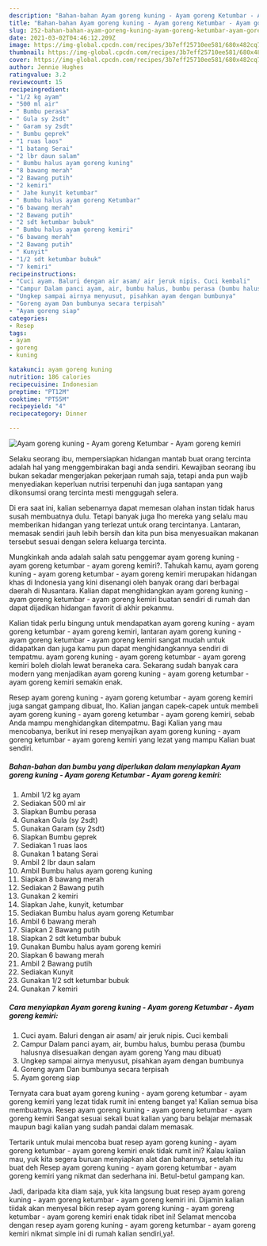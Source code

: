 ```yaml
---
description: "Bahan-bahan Ayam goreng kuning - Ayam goreng Ketumbar - Ayam goreng kemiri yang enak Untuk Jualan"
title: "Bahan-bahan Ayam goreng kuning - Ayam goreng Ketumbar - Ayam goreng kemiri yang enak Untuk Jualan"
slug: 252-bahan-bahan-ayam-goreng-kuning-ayam-goreng-ketumbar-ayam-goreng-kemiri-yang-enak-untuk-jualan
date: 2021-03-02T04:46:12.209Z
image: https://img-global.cpcdn.com/recipes/3b7eff25710ee581/680x482cq70/ayam-goreng-kuning-ayam-goreng-ketumbar-ayam-goreng-kemiri-foto-resep-utama.jpg
thumbnail: https://img-global.cpcdn.com/recipes/3b7eff25710ee581/680x482cq70/ayam-goreng-kuning-ayam-goreng-ketumbar-ayam-goreng-kemiri-foto-resep-utama.jpg
cover: https://img-global.cpcdn.com/recipes/3b7eff25710ee581/680x482cq70/ayam-goreng-kuning-ayam-goreng-ketumbar-ayam-goreng-kemiri-foto-resep-utama.jpg
author: Jennie Hughes
ratingvalue: 3.2
reviewcount: 15
recipeingredient:
- "1/2 kg ayam"
- "500 ml air"
- " Bumbu perasa"
- " Gula sy 2sdt"
- " Garam sy 2sdt"
- " Bumbu geprek"
- "1 ruas laos"
- "1 batang Serai"
- "2 lbr daun salam"
- " Bumbu halus ayam goreng kuning"
- "8 bawang merah"
- "2 Bawang putih"
- "2 kemiri"
- " Jahe kunyit ketumbar"
- " Bumbu halus ayam goreng Ketumbar"
- "6 bawang merah"
- "2 Bawang putih"
- "2 sdt ketumbar bubuk"
- " Bumbu halus ayam goreng kemiri"
- "6 bawang merah"
- "2 Bawang putih"
- " Kunyit"
- "1/2 sdt ketumbar bubuk"
- "7 kemiri"
recipeinstructions:
- "Cuci ayam. Baluri dengan air asam/ air jeruk nipis. Cuci kembali"
- "Campur Dalam panci ayam, air, bumbu halus, bumbu perasa (bumbu halusnya disesuaikan dengan ayam goreng Yang mau dibuat)"
- "Ungkep sampai airnya menyusut, pisahkan ayam dengan bumbunya"
- "Goreng ayam Dan bumbunya secara terpisah"
- "Ayam goreng siap"
categories:
- Resep
tags:
- ayam
- goreng
- kuning

katakunci: ayam goreng kuning 
nutrition: 186 calories
recipecuisine: Indonesian
preptime: "PT12M"
cooktime: "PT55M"
recipeyield: "4"
recipecategory: Dinner

---
```



![Ayam goreng kuning - Ayam goreng Ketumbar - Ayam goreng kemiri](https://img-global.cpcdn.com/recipes/3b7eff25710ee581/680x482cq70/ayam-goreng-kuning-ayam-goreng-ketumbar-ayam-goreng-kemiri-foto-resep-utama.jpg)

Selaku seorang ibu, mempersiapkan hidangan mantab buat orang tercinta adalah hal yang menggembirakan bagi anda sendiri. Kewajiban seorang ibu bukan sekadar mengerjakan pekerjaan rumah saja, tetapi anda pun wajib menyediakan keperluan nutrisi terpenuhi dan juga santapan yang dikonsumsi orang tercinta mesti menggugah selera.

Di era  saat ini, kalian sebenarnya dapat memesan olahan instan tidak harus susah membuatnya dulu. Tetapi banyak juga lho mereka yang selalu mau memberikan hidangan yang terlezat untuk orang tercintanya. Lantaran, memasak sendiri jauh lebih bersih dan kita pun bisa menyesuaikan makanan tersebut sesuai dengan selera keluarga tercinta. 



Mungkinkah anda adalah salah satu penggemar ayam goreng kuning - ayam goreng ketumbar - ayam goreng kemiri?. Tahukah kamu, ayam goreng kuning - ayam goreng ketumbar - ayam goreng kemiri merupakan hidangan khas di Indonesia yang kini disenangi oleh banyak orang dari berbagai daerah di Nusantara. Kalian dapat menghidangkan ayam goreng kuning - ayam goreng ketumbar - ayam goreng kemiri buatan sendiri di rumah dan dapat dijadikan hidangan favorit di akhir pekanmu.

Kalian tidak perlu bingung untuk mendapatkan ayam goreng kuning - ayam goreng ketumbar - ayam goreng kemiri, lantaran ayam goreng kuning - ayam goreng ketumbar - ayam goreng kemiri sangat mudah untuk didapatkan dan juga kamu pun dapat menghidangkannya sendiri di tempatmu. ayam goreng kuning - ayam goreng ketumbar - ayam goreng kemiri boleh diolah lewat beraneka cara. Sekarang sudah banyak cara modern yang menjadikan ayam goreng kuning - ayam goreng ketumbar - ayam goreng kemiri semakin enak.

Resep ayam goreng kuning - ayam goreng ketumbar - ayam goreng kemiri juga sangat gampang dibuat, lho. Kalian jangan capek-capek untuk membeli ayam goreng kuning - ayam goreng ketumbar - ayam goreng kemiri, sebab Anda mampu menghidangkan ditempatmu. Bagi Kalian yang mau mencobanya, berikut ini resep menyajikan ayam goreng kuning - ayam goreng ketumbar - ayam goreng kemiri yang lezat yang mampu Kalian buat sendiri.

<!--inarticleads1-->

##### Bahan-bahan dan bumbu yang diperlukan dalam menyiapkan Ayam goreng kuning - Ayam goreng Ketumbar - Ayam goreng kemiri:

1. Ambil 1/2 kg ayam
1. Sediakan 500 ml air
1. Siapkan  Bumbu perasa
1. Gunakan  Gula (sy 2sdt)
1. Gunakan  Garam (sy 2sdt)
1. Siapkan  Bumbu geprek
1. Sediakan 1 ruas laos
1. Gunakan 1 batang Serai
1. Ambil 2 lbr daun salam
1. Ambil  Bumbu halus ayam goreng kuning
1. Siapkan 8 bawang merah
1. Sediakan 2 Bawang putih
1. Gunakan 2 kemiri
1. Siapkan  Jahe, kunyit, ketumbar
1. Sediakan  Bumbu halus ayam goreng Ketumbar
1. Ambil 6 bawang merah
1. Siapkan 2 Bawang putih
1. Siapkan 2 sdt ketumbar bubuk
1. Gunakan  Bumbu halus ayam goreng kemiri
1. Siapkan 6 bawang merah
1. Ambil 2 Bawang putih
1. Sediakan  Kunyit
1. Gunakan 1/2 sdt ketumbar bubuk
1. Gunakan 7 kemiri




<!--inarticleads2-->

##### Cara menyiapkan Ayam goreng kuning - Ayam goreng Ketumbar - Ayam goreng kemiri:

1. Cuci ayam. Baluri dengan air asam/ air jeruk nipis. Cuci kembali
1. Campur Dalam panci ayam, air, bumbu halus, bumbu perasa (bumbu halusnya disesuaikan dengan ayam goreng Yang mau dibuat)
1. Ungkep sampai airnya menyusut, pisahkan ayam dengan bumbunya
1. Goreng ayam Dan bumbunya secara terpisah
1. Ayam goreng siap




Ternyata cara buat ayam goreng kuning - ayam goreng ketumbar - ayam goreng kemiri yang lezat tidak rumit ini enteng banget ya! Kalian semua bisa membuatnya. Resep ayam goreng kuning - ayam goreng ketumbar - ayam goreng kemiri Sangat sesuai sekali buat kalian yang baru belajar memasak maupun bagi kalian yang sudah pandai dalam memasak.

Tertarik untuk mulai mencoba buat resep ayam goreng kuning - ayam goreng ketumbar - ayam goreng kemiri enak tidak rumit ini? Kalau kalian mau, yuk kita segera buruan menyiapkan alat dan bahannya, setelah itu buat deh Resep ayam goreng kuning - ayam goreng ketumbar - ayam goreng kemiri yang nikmat dan sederhana ini. Betul-betul gampang kan. 

Jadi, daripada kita diam saja, yuk kita langsung buat resep ayam goreng kuning - ayam goreng ketumbar - ayam goreng kemiri ini. Dijamin kalian tiidak akan menyesal bikin resep ayam goreng kuning - ayam goreng ketumbar - ayam goreng kemiri enak tidak ribet ini! Selamat mencoba dengan resep ayam goreng kuning - ayam goreng ketumbar - ayam goreng kemiri nikmat simple ini di rumah kalian sendiri,ya!.

